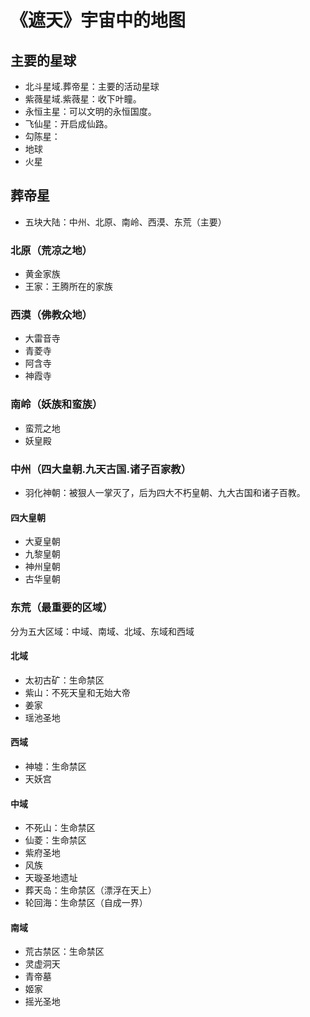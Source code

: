 # 《遮天》宇宙中的地图

## 主要的星球

- 北斗星域.葬帝星：主要的活动星球
- 紫薇星域.紫薇星：收下叶瞳。
- 永恒主星：可以文明的永恒国度。
- 飞仙星：开启成仙路。
- 勾陈星：
- 地球
- 火星


## 葬帝星

- 五块大陆：中州、北原、南岭、西漠、东荒（主要）

### 北原（荒凉之地）

- 黄金家族
- 王家：王腾所在的家族

### 西漠（佛教众地）

- 大雷音寺
- 青菱寺
- 阿含寺
- 神霞寺

### 南岭（妖族和蛮族）

- 蛮荒之地
- 妖皇殿

### 中州（四大皇朝.九天古国.诸子百家教）

- 羽化神朝：被狠人一掌灭了，后为四大不朽皇朝、九大古国和诸子百教。

#### 四大皇朝

- 大夏皇朝
- 九黎皇朝
- 神州皇朝
- 古华皇朝


### 东荒（最重要的区域）

分为五大区域：中域、南域、北域、东域和西域

#### 北域

- 太初古矿：生命禁区
- 紫山：不死天皇和无始大帝
- 姜家
- 瑶池圣地


#### 西域

- 神墟：生命禁区
- 天妖宫

#### 中域

- 不死山：生命禁区
- 仙菱：生命禁区
- 紫府圣地
- 风族
- 天璇圣地遗址
- 葬天岛：生命禁区（漂浮在天上）
- 轮回海：生命禁区（自成一界）

#### 南域

- 荒古禁区：生命禁区
- 灵虚洞天
- 青帝墓
- 姬家
- 摇光圣地


